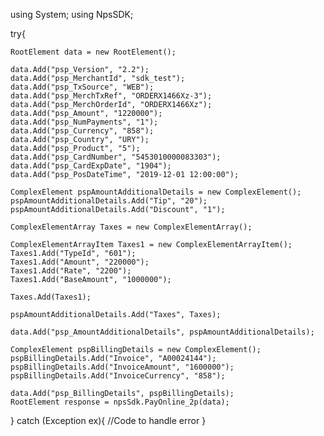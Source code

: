 using System;
using NpsSDK;

try{

    RootElement data = new RootElement();

    data.Add("psp_Version", "2.2");
    data.Add("psp_MerchantId", "sdk_test");
    data.Add("psp_TxSource", "WEB");
    data.Add("psp_MerchTxRef", "ORDERX1466Xz-3");
    data.Add("psp_MerchOrderId", "ORDERX1466Xz");
    data.Add("psp_Amount", "1220000");
    data.Add("psp_NumPayments", "1");
    data.Add("psp_Currency", "858");
    data.Add("psp_Country", "URY");
    data.Add("psp_Product", "5");
    data.Add("psp_CardNumber", "5453010000083303");
    data.Add("psp_CardExpDate", "1904");
    data.Add("psp_PosDateTime", "2019-12-01 12:00:00");

    ComplexElement pspAmountAdditionalDetails = new ComplexElement();
    pspAmountAdditionalDetails.Add("Tip", "20");
    pspAmountAdditionalDetails.Add("Discount", "1");

    ComplexElementArray Taxes = new ComplexElementArray();

    ComplexElementArrayItem Taxes1 = new ComplexElementArrayItem();
    Taxes1.Add("TypeId", "601");
    Taxes1.Add("Amount", "220000");
    Taxes1.Add("Rate", "2200");
    Taxes1.Add("BaseAmount", "1000000");

    Taxes.Add(Taxes1);

    pspAmountAdditionalDetails.Add("Taxes", Taxes);

    data.Add("psp_AmountAdditionalDetails", pspAmountAdditionalDetails);

    ComplexElement pspBillingDetails = new ComplexElement();
    pspBillingDetails.Add("Invoice", "A00024144");
    pspBillingDetails.Add("InvoiceAmount", "1600000");
    pspBillingDetails.Add("InvoiceCurrency", "858");

    data.Add("psp_BillingDetails", pspBillingDetails);
    RootElement response = npsSdk.PayOnline_2p(data);

}
catch (Exception ex){
    //Code to handle error
}

